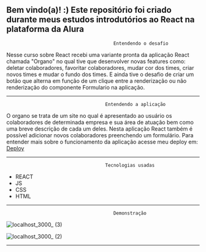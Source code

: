 <h2>
  Bem vindo(a)! :)
   Este repositório foi criado durante meus estudos introdutórios ao React na plataforma da Alura
</h2>

                                           Entendendo o desafio

  <div>
   Nesse curso sobre React recebi uma variante pronta da aplicação React chamada "Organo" no qual tive que desenvolver novas features como: deletar colaboradores, favoritar colaboradores, mudar cor dos times, criar novos times e mudar o fundo dos times. E ainda tive o desafio de criar um botão que alterna em função de um clique entre a renderização ou não renderização do componente Formulario na aplicação.    
  </div>



----------------------------------------------------------------------------------------------------------------------------------------

                                        Entendendo a aplicação
<div>
  O organo se trata de um site no qual é apresentado ao usuário os colaboradores de determinada empresa e sua área de atuação bem como uma breve descrição de cada um deles. Nesta aplicação React também é possível adicionar novos colaboradores preenchendo um formulário. Para entender mais sobre o funcionamento da aplicação acesse meu deploy em: <a href="" target="_blank">Deploy</a>
</div>


  
----------------------------------------------------------------------------------------------------------------------------------------
                                        Tecnologias usadas 
* REACT
* JS
* CSS
* HTML


----------------------------------------------------------------------------------------------------------------------------------------
                                           Demonstração 

![localhost_3000_ (3)](https://github.com/ClaudiOmatheuuss/organo_new-features/assets/113804116/0ad63a1d-63f9-425c-b052-d55eac21c8cb)

![localhost_3000_ (2)](https://github.com/ClaudiOmatheuuss/organo_new-features/assets/113804116/70e20953-a52e-4359-a8bc-f70b67793047)


----------------------------------------------------------------------------------------------------------------------------------------
